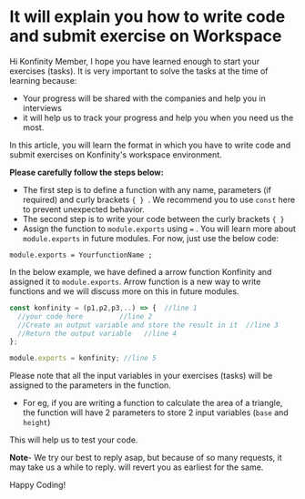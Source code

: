 # It will explain you how to write code and submit exercise on Workspace

Hi Konfinity Member, I hope you have learned enough to start your exercises (tasks). It is very important to solve
the tasks at the time of learning because:

- Your progress will be shared with the companies and help you in interviews
- it will help us to track your progress and help you when you need us the most.

In this article, you will learn the format in which you have to write code and
submit exercises on Konfinity's workspace environment.


**Please carefully follow the steps below:**


* The first step is to define a function with any name, parameters (if required) and curly brackets `{ } `. 
We recommend you to use `const` here to prevent unexpected behavior.
* The second step is to write your code between the curly brackets `{ }`
* Assign the function to `module.exports` using `=` .
 You will learn more about `module.exports` in future modules. For now, just use the below code:

```
module.exports = YourfunctionName ;
```


In the below example, we have defined a arrow function Konfinity and assigned it to `module.exports`. Arrow function is a new way to write functions and we will discuss more on this in future modules.  
```js
const konfinity = (p1,p2,p3,..) => {  //line 1
  //your code here         //line 2
  //Create an output variable and store the result in it  //line 3
  //Return the output variable   //line 4
};

module.exports = konfinity; //line 5
```

Please note that all the input variables in your exercises (tasks) will be assigned to the parameters in the function.

- For eg, if you are writing a function to calculate the area of a triangle, 
the function will have 2 parameters to store 2 input variables (`base` and `height`)

This will help us to test your code.



**Note**- We try our best to reply asap, but because of so many requests,
 it may take us a while to reply. will revert you as earliest for the same.

Happy Coding!
